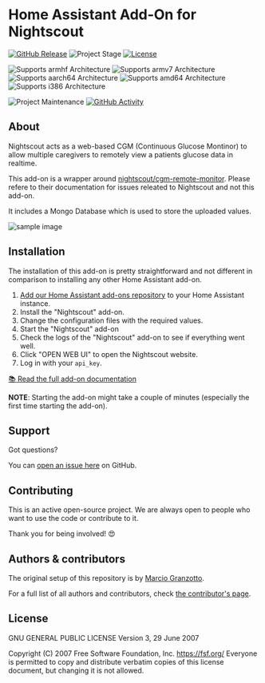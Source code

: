 # Home Assistant Add-On for Nightscout

[![GitHub Release][releases-shield]][releases]
![Project Stage][project-stage-shield]
[![License][license-shield]](LICENSE.md)

![Supports armhf Architecture][armhf-shield]
![Supports armv7 Architecture][armv7-shield]
![Supports aarch64 Architecture][aarch64-shield]
![Supports amd64 Architecture][amd64-shield]
![Supports i386 Architecture][i386-shield]

![Project Maintenance][maintenance-shield]
[![GitHub Activity][commits-shield]][commits]

## About

Nightscout acts as a web-based CGM (Continuous Glucose Montinor) to allow multiple caregivers to remotely view a patients glucose data in realtime.

This add-on is a wrapper around [nightscout/cgm-remote-monitor][cgm-remote-monitor].
Please refere to their documentation for issues releated to Nightscout and not this add-on.

It includes a Mongo Database which is used to store the uploaded values.

![sample image](images/sample.png)

## Installation

The installation of this add-on is pretty straightforward and not different in
comparison to installing any other Home Assistant add-on.

1.  [Add our Home Assistant add-ons repository][repository] to your Home Assistant instance.
2.  Install the "Nightscout" add-on.
3.  Change the configuration files with the required values.
4.  Start the "Nightscout" add-on
5.  Check the logs of the "Nightscout" add-on to see if everything went well.
6.  Click "OPEN WEB UI" to open the Nightscout website.
7.  Log in with your `api_key`.

[:books: Read the full add-on documentation][docs]

**NOTE**: Starting the add-on might take a couple of minutes (especially the
first time starting the add-on).

## Support

Got questions?

You can [open an issue here][issue] on GitHub.

## Contributing

This is an active open-source project. We are always open to people who want to
use the code or contribute to it.

Thank you for being involved! :heart_eyes:

## Authors & contributors

The original setup of this repository is by [Marcio Granzotto][marciogranzotto].

For a full list of all authors and contributors,
check [the contributor's page][contributors].

## License

GNU GENERAL PUBLIC LICENSE
Version 3, 29 June 2007

 Copyright (C) 2007 Free Software Foundation, Inc. <https://fsf.org/>
 Everyone is permitted to copy and distribute verbatim copies
 of this license document, but changing it is not allowed.

[aarch64-shield]: https://img.shields.io/badge/aarch64-yes-green.svg

[amd64-shield]: https://img.shields.io/badge/amd64-yes-green.svg

[anchore-shield]: https://anchore.io/service/badges/image/67d1185473090e99d5ac5e1bb4d1aa2295117a9bd3d7abbf8cd8a71e331c8388

[anchore]: https://anchore.io/image/dockerhub/marciogranzotto%2Funifi%3Alatest

[armhf-shield]: https://img.shields.io/badge/armhf-no-red.svg

[armv7-shield]: https://img.shields.io/badge/armv7-no-red.svg

[i386-shield]: https://img.shields.io/badge/i386-no-red.svg

<!-- markdown-link-check-disable-next-line -->

[commits-shield]: https://img.shields.io/github/commit-activity/y/BenoitAnastay/addon-nightscout.svg

[commits]: https://github.com/BenoitAnastay/addon-nightscout/commits/master

[contributors]: https://github.com/BenoitAnastay/addon-nightscout/graphs/contributors

[dockerhub]: https://hub.docker.com/r/benoitanastay/addon-nightscout

[home-assistant]: https://home-assistant.io

[issue]: https://github.com/BenoitAnastay/addon-nightscout/issues

[keepchangelog]: http://keepachangelog.com/en/1.0.0/

[license-shield]: https://img.shields.io/github/license/BenoitAnastay/addon-nightscout.svg

[maintenance-shield]: https://img.shields.io/maintenance/yes/2022.svg

[project-stage-shield]: https://img.shields.io/badge/project%20stage-experimental-yellow.svg

[releases-shield]: https://img.shields.io/github/release/BenoitAnastay/addon-nightscout.svg

[releases]: https://github.com/BenoitAnastay/addon-nightscout/releases

[repository]: https://github.com/BenoitAnastay/addons-repository

[cgm-remote-monitor]: https://github.com/nightscout/cgm-remote-monitor

[marciogranzotto]: https://github.com/marciogranzotto

[docs]: nightscout/DOCS.md
